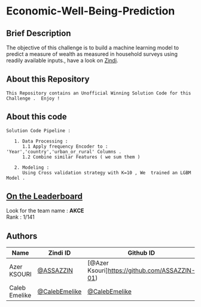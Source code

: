 # Economic-Well-Being-Prediction

## Brief Description

The objective of this challenge is to build a machine learning model to predict a measure of wealth as measured in household surveys using readily available inputs., have a look on [Zindi](https://zindi.africa/competitions/ix-mobile-banking-prediction-challenge). 

## About this Repository

```
This Repository contains an Unofficial Winning Solution Code for this Challenge .  Enjoy !
```

## About this code

```
Solution Code Pipeline : 

   1. Data Processing : 
      1.1 Apply frequency Encoder to :  'Year','country','urban_or_rural' Columns . 
      1.2 Combine similar Features ( we sum them )
     
   2. Modeling : 
      Using Cross validation strategy with K=10 , We  trained an LGBM Model .     
```

## [On the Leaderboard](https://zindi.africa/competitions/economic-well-being-prediction-challenge/leaderboard)

Look for the team name : **AKCE** <br>
Rank : 1/141    
## Authors

<div align='center'>

| Name           |                     Zindi ID                     |                  Github ID               |
|----------------|--------------------------------------------------|------------------------------------------|
|Azer KSOURI |[@ASSAZZIN](https://zindi.africa/users/ASSAZZIN)      |[@Azer Ksouri]https://github.com/ASSAZZIN-01)        |
|Caleb Emelike     |[@CalebEmelike](https://zindi.africa/users/CalebEmelike)  |[@CalebEmelike](https://github.com/CalebEmelike)|


</div>

